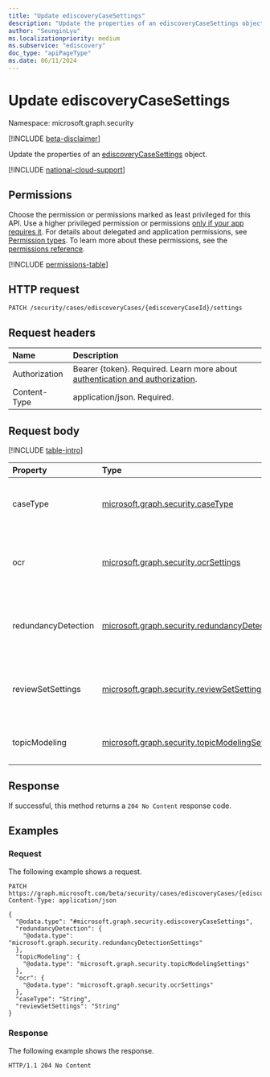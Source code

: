 ```yaml
---
title: "Update ediscoveryCaseSettings"
description: "Update the properties of an ediscoveryCaseSettings object."
author: "SeunginLyu"
ms.localizationpriority: medium
ms.subservice: "ediscovery"
doc_type: "apiPageType"
ms.date: 06/11/2024
---
```


# Update ediscoveryCaseSettings
Namespace: microsoft.graph.security

[!INCLUDE [beta-disclaimer](../../includes/beta-disclaimer.md)]

Update the properties of an [ediscoveryCaseSettings](../resources/security-ediscoverycasesettings.md) object.

[!INCLUDE [national-cloud-support](../../includes/global-us.md)]

## Permissions
Choose the permission or permissions marked as least privileged for this API. Use a higher privileged permission or permissions [only if your app requires it](/graph/permissions-overview#best-practices-for-using-microsoft-graph-permissions). For details about delegated and application permissions, see [Permission types](/graph/permissions-overview#permission-types). To learn more about these permissions, see the [permissions reference](/graph/permissions-reference).

<!-- { "blockType": "permissions", "name": "security_ediscoverycasesettings_update" } -->
[!INCLUDE [permissions-table](../includes/permissions/security-ediscoverycasesettings-update-permissions.md)]

## HTTP request

<!-- {
  "blockType": "ignored"
}
-->
``` http
PATCH /security/cases/ediscoveryCases/{ediscoveryCaseId}/settings
```

## Request headers
|Name|Description|
|:---|:---|
|Authorization|Bearer {token}. Required. Learn more about [authentication and authorization](/graph/auth/auth-concepts).|
|Content-Type|application/json. Required.|

## Request body
[!INCLUDE [table-intro](../../includes/update-property-table-intro.md)]


|Property|Type|Description|
|:---|:---|:---|
|caseType|[microsoft.graph.security.caseType](../resources/security-ediscoverycasesettings.md#casetype-values)|The type of the eDiscovery case. Possible values are: `standard`, `premium`, `unknownFutureValue`.|
|ocr|[microsoft.graph.security.ocrSettings](../resources/security-ocrsettings.md)|The OCR (Optical Character Recognition) settings for the eDiscovery case. Optional.|
|redundancyDetection|[microsoft.graph.security.redundancyDetectionSettings](../resources/security-redundancydetectionsettings.md)|Redundancy (email threading and near duplicate detection) settings for an eDiscovery case. Optional.|
|reviewSetSettings|[microsoft.graph.security.reviewSetSettings](../resources/security-ediscoverycasesettings.md#reviewsetsettings-values)|The settings of the review set for the case. Possible values are: `none`, `disableGrouping`, `unknownFutureValue`.|
|topicModeling|[microsoft.graph.security.topicModelingSettings](../resources/security-topicmodelingsettings.md)|Topic modeling (Themes) settings for an eDiscovery case. Optional.|

## Response

If successful, this method returns a `204 No Content` response code.

## Examples

### Request
The following example shows a request.

<!-- {
  "blockType": "request",
  "name": "update_ediscoverycasesettings"
}
-->
``` http
PATCH https://graph.microsoft.com/beta/security/cases/ediscoveryCases/{ediscoveryCaseId}/settings
Content-Type: application/json

{
  "@odata.type": "#microsoft.graph.security.ediscoveryCaseSettings",
  "redundancyDetection": {
    "@odata.type": "microsoft.graph.security.redundancyDetectionSettings"
  },
  "topicModeling": {
    "@odata.type": "microsoft.graph.security.topicModelingSettings"
  },
  "ocr": {
    "@odata.type": "microsoft.graph.security.ocrSettings"
  },
  "caseType": "String",
  "reviewSetSettings": "String"
}
```

### Response
The following example shows the response.
<!-- {
  "blockType": "response",
  "truncated": true
}
-->
``` http
HTTP/1.1 204 No Content
```
